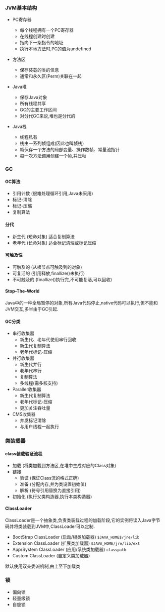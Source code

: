### JVM基本结构

+ PC寄存器
  + 每个线程拥有一个PC寄存器
  + 在线程创建时创建
  + 指向下一条指令的地址
  + 执行本地方法时,PC的值为undefined

+ 方法区
  + 保存装载的类的信息
  + 通常和永久区(Perm)关联在一起

+ Java堆
  + 保存Java对象
  + 所有线程共享
  + GC的主要工作区间
  + 对分代GC来说,堆也是分代的

+ Java栈
  + 线程私有
  + 栈由一系列帧组成(因此也叫帧栈)
  + 帧保存一个方法的局部变量、操作数帧、常量池指针
  + 每一次方法调用创建一个帧,并压帧

### GC

#### GC算法

+ 引用计数 (很难处理循环引用,Java未采用)
+ 标记-清除
+ 标记-压缩
+ 复制算法

#### 分代

+ 新生代 (短命对象) 适合复制算法
+ 老年代 (长命对象) 适合标记清理或标记压缩

#### 可触及性

+ 可触及的 (从根节点可触及到的对象)
+ 可复活的 (引用释放,finallize()未执行)
+ 不可触及的 (finallize()执行完,不可能复活,可以回收)

#### Stop-The-World

Java中的一种全局暂停的对象,所有Java代码停止,native代码可以执行,但不能和JVM交互,多半由于GC引起.

#### GC分类

+ 串行收集器
  + 新生代、老年代使用串行回收
  + 新生代复制算法
  + 老年代标记-压缩
+ 并行收集器
  + 新生代并行
  + 老年代串行
  + 复制算法
  + 多线程(需多核支持)
+ Paraller收集器
  + 新生代复制算法
  + 老年代标记-压缩
  + 更加关注吞吐量
+ CMS收集器
  + 并发标记清除
  + 与用户线程一起执行

### 类装载器

#### class装载验证流程

- 加载 (将类加载到方法区,在堆中生成对应的Class对象)
- 链接
  - 验证 (保证Class流的格式正确)
  - 准备 (分配内存,并为类设置初始值)
  - 解析 (符号引用替换为直接引用)
- 初始化 (执行父类构造器,执行本类构造器)

#### ClassLoader

ClassLoader是一个抽象类,负责类装载过程的加载阶段,它的实例将读入Java字节码并将类装载到JVM中,ClassLoader可以定制.

+ BootStrap ClassLoader (启动/根类加载器) ` $JAVA_HOME$/jre/lib `
+ Extension ClassLoader (扩展类加载器) ` $JAVA_HOME/jre/lib/ext `
+ App/System ClassLoader (应用/系统类加载器) ` classpath `
+ Custom ClassLoader (自定义类加载器)

默认使用双亲委派机制,由上至下加载类

### 锁

+ 偏向锁
+ 轻量级锁
+ 自旋锁

